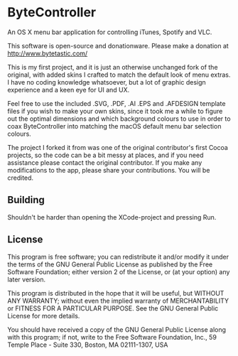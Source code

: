 ByteController
==============

An OS X menu bar application for controlling iTunes, Spotify and VLC.

This software is open-source and donationware. Please make a donation at 
http://www.bytetastic.com/

This is my first project, and it is just an otherwise unchanged fork of
the original, with added skins I crafted to match the default look of menu
extras. I have no coding knowledge whatsoever, but a lot of graphic design
experience and a keen eye for UI and UX.

Feel free to use the included .SVG, .PDF, .AI .EPS and .AFDESIGN template
files if you wish to make your own skins, since it took me a while to
figure out the optimal dimensions and which background colours to use in
order to coax ByteController into matching the macOS default menu bar
selection colours.

The project I forked it from was one of the original contributor's first
Cocoa projects, so the code can be a bit messy at places, and if you need
assistance please contact the original contributor. If you make any
modifications to the app, please share your contributions.
You will be credited.

Building
--------
Shouldn't be harder than opening the XCode-project and pressing Run.

License
-------
 This program is free software; you can redistribute it and/or
 modify it under the terms of the GNU General Public License
 as published by the Free Software Foundation; either version 2
 of the License, or (at your option) any later version.
 
 This program is distributed in the hope that it will be useful,
 but WITHOUT ANY WARRANTY; without even the implied warranty of
 MERCHANTABILITY or FITNESS FOR A PARTICULAR PURPOSE.  See the
 GNU General Public License for more details.
 
 You should have received a copy of the GNU General Public License
 along with this program; if not, write to the Free Software
 Foundation, Inc., 59 Temple Place - Suite 330, Boston, MA  02111-1307, USA
